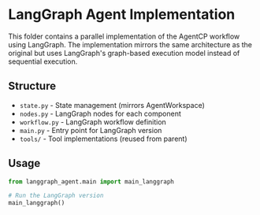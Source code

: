 # LangGraph Agent Implementation

This folder contains a parallel implementation of the AgentCP workflow using LangGraph.
The implementation mirrors the same architecture as the original but uses LangGraph's 
graph-based execution model instead of sequential execution.

## Structure

- `state.py` - State management (mirrors AgentWorkspace)
- `nodes.py` - LangGraph nodes for each component
- `workflow.py` - LangGraph workflow definition  
- `main.py` - Entry point for LangGraph version
- `tools/` - Tool implementations (reused from parent)

## Usage

```python
from langgraph_agent.main import main_langgraph

# Run the LangGraph version
main_langgraph()
```